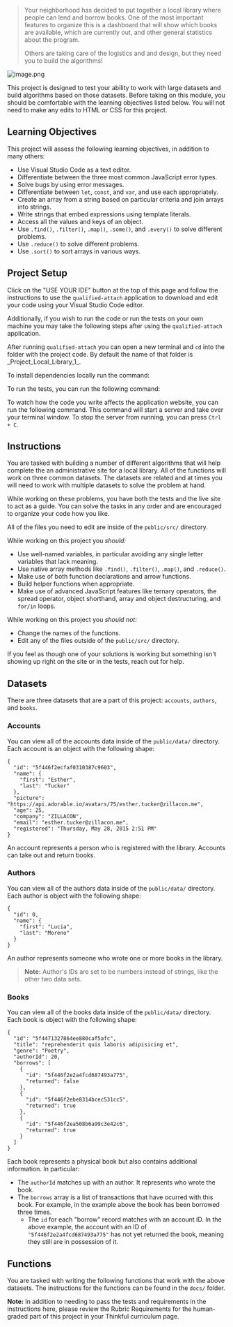 > Your neighborhood has decided to put together a local library where people can lend and borrow books. One of the most important features to organize this is a dashboard that will show which books are available, which are currently out, and other general statistics about the program.
> 
> Others are taking care of the logistics and and design, but they need you to build the algorithms!

![image.png](https://res.cloudinary.com/strive/image/upload/w_1000,h_1000,c_limit/dbceba600cf3b60ac7277c56ea9243b8-image.png)

This project is designed to test your ability to work with large datasets and build algorithms based on those datasets. Before taking on this module, you should be comfortable with the learning objectives listed below. You will not need to make any edits to HTML or CSS for this project.

Learning Objectives
-------------------

This project will assess the following learning objectives, in addition to many others:

*   Use Visual Studio Code as a text editor.
*   Differentiate between the three most common JavaScript error types.
*   Solve bugs by using error messages.
*   Differentiate between `let`, `const`, and `var`, and use each appropriately.
*   Create an array from a string based on particular criteria and join arrays into strings.
*   Write strings that embed expressions using template literals.
*   Access all the values and keys of an object.
*   Use `.find()`, `.filter()`, `.map()`, `.some()`, and `.every()` to solve different problems.
*   Use `.reduce()` to solve different problems.
*   Use `.sort()` to sort arrays in various ways.

Project Setup
-------------

Click on the "USE YOUR IDE" button at the top of this page and follow the instructions to use the `qualified-attach` application to download and edit your code using your Visual Studio Code editor.

Additionally, if you wish to run the code or run the tests on your own machine you may take the following steps after using the `qualified-attach` application.

After running `qualified-attach` you can open a new terminal and `cd` into the folder with the project code. By default the name of that folder is \_Project\_Local\_Library_1_.

To install dependencies locally run the command:

To run the tests, you can run the following command:

To watch how the code you write affects the application website, you can run the following command. This command will start a server and take over your terminal window. To stop the server from running, you can press `Ctrl + C`.

Instructions
------------

You are tasked with building a number of different algorithms that will help complete the an administrative site for a local library. All of the functions will work on three common datasets. The datasets are related and at times you will need to work with multiple datasets to solve the problem at hand.

While working on these problems, you have both the tests and the live site to act as a guide. You can solve the tasks in any order and are encouraged to organize your code how you like.

All of the files you need to edit are inside of the `public/src/` directory.

While working on this project you _should:_

*   Use well-named variables, in particular avoiding any single letter variables that lack meaning.
*   Use native array methods like `.find()`, `.filter()`, `.map()`, and `.reduce()`.
*   Make use of both function declarations and arrow functions.
*   Build helper functions when appropriate.
*   Make use of advanced JavaScript features like ternary operators, the spread operator, object shorthand, array and object destructuring, and `for/in` loops.

While working on this project you _should not:_

*   Change the names of the functions.
*   Edit any of the files outside of the `public/src/` directory.

If you feel as though one of your solutions is working but something isn't showing up right on the site or in the tests, reach out for help.

Datasets
--------

There are three datasets that are a part of this project: `accounts`, `authors`, and `books`.

### Accounts

You can view all of the accounts data inside of the `public/data/` directory. Each account is an object with the following shape:

    {
      "id": "5f446f2ecfaf0310387c9603",
      "name": {
        "first": "Esther",
        "last": "Tucker"
      },
      "picture": "https://api.adorable.io/avatars/75/esther.tucker@zillacon.me",
      "age": 25,
      "company": "ZILLACON",
      "email": "esther.tucker@zillacon.me",
      "registered": "Thursday, May 28, 2015 2:51 PM"
    }
    

An account represents a person who is registered with the library. Accounts can take out and return books.

### Authors

You can view all of the authors data inside of the `public/data/` directory. Each author is object with the following shape:

    {
      "id": 0,
      "name": {
        "first": "Lucia",
        "last": "Moreno"
      }
    }
    

An author represents someone who wrote one or more books in the library.

> **Note:** Author's IDs are set to be numbers instead of strings, like the other two data sets.

### Books

You can view all of the books data inside of the `public/data/` directory. Each book is object with the following shape:

    {
      "id": "5f4471327864ee880caf5afc",
      "title": "reprehenderit quis laboris adipisicing et",
      "genre": "Poetry",
      "authorId": 20,
      "borrows": [
        {
          "id": "5f446f2e2a4fcd687493a775",
          "returned": false
        },
        {
          "id": "5f446f2ebe8314bcec531cc5",
          "returned": true
        },
        {
          "id": "5f446f2ea508b6a99c3e42c6",
          "returned": true
        }
      ]
    }
    

Each book represents a physical book but also contains additional information. In particular:

*   The `authorId` matches up with an author. It represents who wrote the book.
*   The `borrows` array is a list of transactions that have ocurred with this book. For example, in the example above the book has been borrowed three times.
    *   The `id` for each "borrow" record matches with an account ID. In the above example, the account with an ID of `"5f446f2e2a4fcd687493a775"` has not yet returned the book, meaning they still are in possession of it.

Functions
---------

You are tasked with writing the following functions that work with the above datasets. The instructions for the functions can be found in the `docs/` folder.

**Note:** In addition to needing to pass the tests and requirements in the instructions here, please review the Rubric Requirements for the human-graded part of this project in your Thinkful curriculum page.

